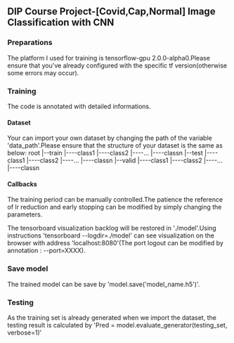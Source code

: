 ## DIP Course Project-[Covid,Cap,Normal] Image Classification with CNN

### Preparations

The platform I used for training is tensorflow-gpu 2.0.0-alpha0.Please ensure 
that you've already configured with the specific tf version(otherwise some errors 
may occur).

### Training
The code is annotated with detailed informations.

#### Dataset
Your can import your own dataset by changing the path of the variable 
'data_path'.Please ensure that the structure of your dataset is the same as below:
root
|--train
|----class1
|----class2
|----...
|----classn
|--test
|----class1
|----class2
|----...
|----classn
|--valid
|----class1
|----class2
|----...
|----classn

#### Callbacks
The training period can be manually controlled.The patience the reference of lr 
reduction and early stopping can be modified by simply changing the parameters.

The tensorboard visualization backlog will be restored in './model'.Using instructions
'tensorboard --logdir=./model' can see visualization on the browser with address
'localhost:8080'(The port logout can be modified by annotation : --port=XXXX).

### Save model
The trained model can be save by 'model.save('model_name.h5')'.

### Testing
As the training set is already generated when we import the dataset,
the testing result is calculated by 
'Pred = model.evaluate_generator(testing_set, verbose=1)'
